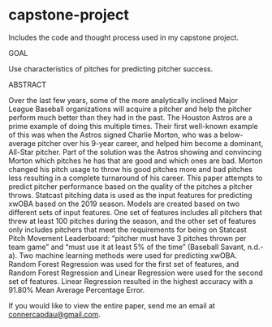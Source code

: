 # capstone-project
Includes the code and thought process used in my capstone project.

GOAL

Use characteristics of pitches for predicting pitcher success.

ABSTRACT

Over the last few years, some of the more analytically inclined Major League Baseball
organizations will acquire a pitcher and help the pitcher perform much better than they
had in the past. The Houston Astros are a prime example of doing this multiple times.
Their first well-known example of this was when the Astros signed Charlie Morton, who
was a below-average pitcher over his 9-year career, and helped him become a dominant,
All-Star pitcher. Part of the solution was the Astros showing and convincing Morton
which pitches he has that are good and which ones are bad. Morton changed his pitch
usage to throw his good pitches more and bad pitches less resulting in a complete
turnaround of his career.
This paper attempts to predict pitcher performance based on the quality of the pitches a
pitcher throws. Statcast pitching data is used as the input features for predicting xwOBA
based on the 2019 season. Models are created based on two different sets of input
features. One set of features includes all pitchers that threw at least 100 pitches during the
season, and the other set of features only includes pitchers that meet the requirements for
being on Statcast Pitch Movement Leaderboard: “pitcher must have 3 pitches thrown per
team game” and “must use it at least 5% of the time” (Baseball Savant, n.d.-a).
Two machine learning methods were used for predicting xwOBA. Random Forest
Regression was used for the first set of features, and Random Forest Regression and
Linear Regression were used for the second set of features. Linear Regression resulted in
the highest accuracy with a 91.80% Mean Average Percentage Error.



If you would like to view the entire paper, send me an email at connercapdau@gmail.com.
